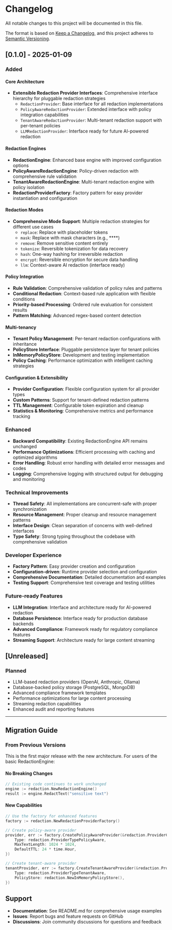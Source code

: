 # Changelog

All notable changes to this project will be documented in this file.

The format is based on [Keep a Changelog](https://keepachangelog.com/en/1.0.0/),
and this project adheres to [Semantic Versioning](https://semver.org/spec/v2.0.0.html).

## [0.1.0] - 2025-01-09

### Added

#### Core Architecture
- **Extensible Redaction Provider Interfaces**: Comprehensive interface hierarchy for pluggable redaction strategies
  - `RedactionProvider`: Base interface for all redaction implementations
  - `PolicyAwareRedactionProvider`: Extended interface with policy integration capabilities
  - `TenantAwareRedactionProvider`: Multi-tenant redaction support with per-tenant policies
  - `LLMRedactionProvider`: Interface ready for future AI-powered redaction

#### Redaction Engines
- **RedactionEngine**: Enhanced base engine with improved configuration options
- **PolicyAwareRedactionEngine**: Policy-driven redaction with comprehensive rule validation
- **TenantAwareRedactionEngine**: Multi-tenant redaction engine with policy isolation
- **RedactionProviderFactory**: Factory pattern for easy provider instantiation and configuration

#### Redaction Modes
- **Comprehensive Mode Support**: Multiple redaction strategies for different use cases
  - `replace`: Replace with placeholder tokens
  - `mask`: Replace with mask characters (e.g., ****)
  - `remove`: Remove sensitive content entirely
  - `tokenize`: Reversible tokenization for data recovery
  - `hash`: One-way hashing for irreversible redaction
  - `encrypt`: Reversible encryption for secure data handling
  - `llm`: Context-aware AI redaction (interface ready)

#### Policy Integration
- **Rule Validation**: Comprehensive validation of policy rules and patterns
- **Conditional Redaction**: Context-based rule application with flexible conditions
- **Priority-based Processing**: Ordered rule evaluation for consistent results
- **Pattern Matching**: Advanced regex-based content detection

#### Multi-tenancy
- **Tenant Policy Management**: Per-tenant redaction configurations with inheritance
- **PolicyStore Interface**: Pluggable persistence layer for tenant policies
- **InMemoryPolicyStore**: Development and testing implementation
- **Policy Caching**: Performance optimization with intelligent caching strategies

#### Configuration & Extensibility
- **Provider Configuration**: Flexible configuration system for all provider types
- **Custom Patterns**: Support for tenant-defined redaction patterns
- **TTL Management**: Configurable token expiration and cleanup
- **Statistics & Monitoring**: Comprehensive metrics and performance tracking

### Enhanced
- **Backward Compatibility**: Existing RedactionEngine API remains unchanged
- **Performance Optimizations**: Efficient processing with caching and optimized algorithms
- **Error Handling**: Robust error handling with detailed error messages and codes
- **Logging**: Comprehensive logging with structured output for debugging and monitoring

### Technical Improvements
- **Thread Safety**: All implementations are concurrent-safe with proper synchronization
- **Resource Management**: Proper cleanup and resource management patterns
- **Interface Design**: Clean separation of concerns with well-defined interfaces
- **Type Safety**: Strong typing throughout the codebase with comprehensive validation

### Developer Experience
- **Factory Pattern**: Easy provider creation and configuration
- **Configuration-driven**: Runtime provider selection and configuration
- **Comprehensive Documentation**: Detailed documentation and examples
- **Testing Support**: Comprehensive test coverage and testing utilities

### Future-ready Features
- **LLM Integration**: Interface and architecture ready for AI-powered redaction
- **Database Persistence**: Interface ready for production database backends
- **Advanced Compliance**: Framework ready for regulatory compliance features
- **Streaming Support**: Architecture ready for large content streaming

## [Unreleased]

### Planned
- LLM-based redaction providers (OpenAI, Anthropic, Ollama)
- Database-backed policy storage (PostgreSQL, MongoDB)
- Advanced compliance framework templates
- Performance optimizations for large content processing
- Streaming redaction capabilities
- Enhanced audit and reporting features

---

## Migration Guide

### From Previous Versions

This is the first major release with the new architecture. For users of the basic RedactionEngine:

#### No Breaking Changes
```go
// Existing code continues to work unchanged
engine := redaction.NewRedactionEngine()
result := engine.RedactText("sensitive text")
```

#### New Capabilities
```go
// Use the factory for enhanced features
factory := redaction.NewRedactionProviderFactory()

// Create policy-aware provider
provider, err := factory.CreatePolicyAwareProvider(&redaction.ProviderConfig{
    Type: redaction.ProviderTypePolicyAware,
    MaxTextLength: 1024 * 1024,
    DefaultTTL: 24 * time.Hour,
})

// Create tenant-aware provider
tenantProvider, err := factory.CreateTenantAwareProvider(&redaction.ProviderConfig{
    Type: redaction.ProviderTypeTenantAware,
    PolicyStore: redaction.NewInMemoryPolicyStore(),
})
```

## Support

- **Documentation**: See README.md for comprehensive usage examples
- **Issues**: Report bugs and feature requests on GitHub
- **Discussions**: Join community discussions for questions and feedback
